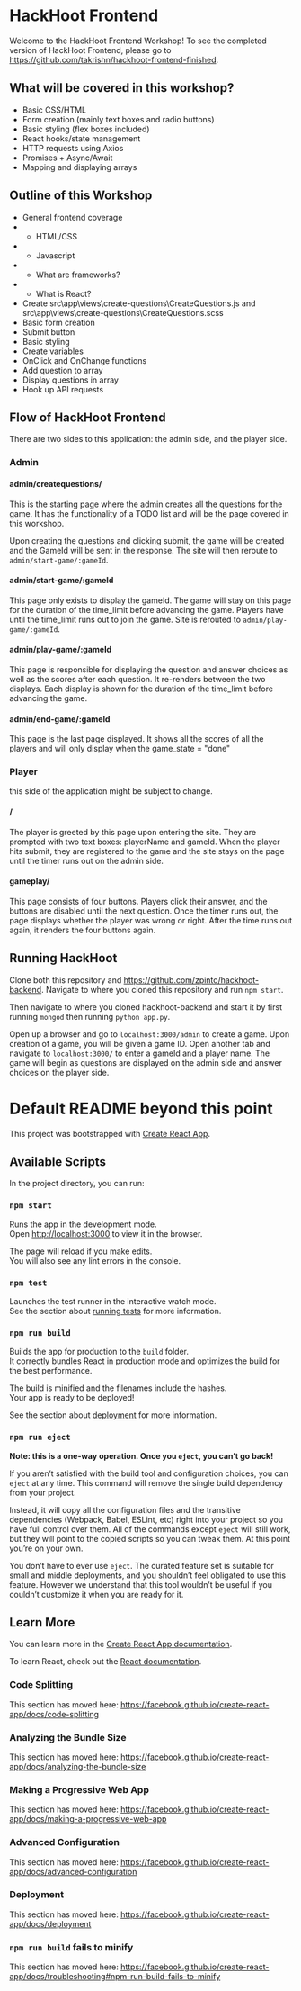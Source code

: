 # HackHoot Frontend
Welcome to the HackHoot Frontend Workshop! To see the completed version of HackHoot Frontend, please go to https://github.com/takrishn/hackhoot-frontend-finished.

## What will be covered in this workshop?
- Basic CSS/HTML
- Form creation (mainly text boxes and radio buttons)
- Basic styling (flex boxes included)
- React hooks/state management
- HTTP requests using Axios
- Promises + Async/Await
- Mapping and displaying arrays

## Outline of this Workshop
- General frontend coverage
- - HTML/CSS
- - Javascript
- - What are frameworks?
- - What is React?
- Create src\app\views\create-questions\CreateQuestions.js and src\app\views\create-questions\CreateQuestions.scss
- Basic form creation
- Submit button
- Basic styling
- Create variables
- OnClick and OnChange functions
- Add question to array
- Display questions in array
- Hook up API requests

## Flow of HackHoot Frontend
There are two sides to this application: the admin side, and the player side.

### Admin
#### admin/createquestions/
This is the starting page where the admin creates all the questions for the game. It has the functionality of a TODO list and will be the page covered in this workshop.

Upon creating the questions and clicking submit, the game will be created and the GameId will be sent in the response. The site will then reroute to `admin/start-game/:gameId`.

#### admin/start-game/:gameId
This page only exists to display the gameId. The game will stay on this page for the duration of the time_limit before advancing the game. Players have until the time_limit runs out to join the game. Site is rerouted to `admin/play-game/:gameId`.

#### admin/play-game/:gameId
This page is responsible for displaying the question and answer choices as well as the scores after each question. It re-renders between the two displays. Each display is shown for the duration of the time_limit before advancing the game.

#### admin/end-game/:gameId
This page is the last page displayed. It shows all the scores of all the players and will only display when the game_state = "done"

### Player
this side of the application might be subject to change.

#### /
The player is greeted by this page upon entering the site. They are prompted with two text boxes: playerName and gameId. When the player hits submit, they are registered to the game and the site stays on the page until the timer runs out on the admin side.

#### gameplay/
This page consists of four buttons. Players click their answer, and the buttons are disabled until the next question. Once the timer runs out, the page displays whether the player was wrong or right. After the time runs out again, it renders the four buttons again.

## Running HackHoot
Clone both this repository and https://github.com/zpinto/hackhoot-backend. Navigate to where you cloned this repository and run `npm start`.

Then navigate to where you cloned hackhoot-backend and start it by first running `mongod` then running `python app.py`.

Open up a browser and go to `localhost:3000/admin` to create a game. Upon creation of a game, you will be given a game ID. Open another tab and navigate to `localhost:3000/` to enter a gameId and a player name. The game will begin as questions are displayed on the admin side and answer choices on the player side.

# Default README beyond this point
This project was bootstrapped with [Create React App](https://github.com/facebook/create-react-app).

## Available Scripts

In the project directory, you can run:

### `npm start`

Runs the app in the development mode.<br>
Open [http://localhost:3000](http://localhost:3000) to view it in the browser.

The page will reload if you make edits.<br>
You will also see any lint errors in the console.

### `npm test`

Launches the test runner in the interactive watch mode.<br>
See the section about [running tests](https://facebook.github.io/create-react-app/docs/running-tests) for more information.

### `npm run build`

Builds the app for production to the `build` folder.<br>
It correctly bundles React in production mode and optimizes the build for the best performance.

The build is minified and the filenames include the hashes.<br>
Your app is ready to be deployed!

See the section about [deployment](https://facebook.github.io/create-react-app/docs/deployment) for more information.

### `npm run eject`

**Note: this is a one-way operation. Once you `eject`, you can’t go back!**

If you aren’t satisfied with the build tool and configuration choices, you can `eject` at any time. This command will remove the single build dependency from your project.

Instead, it will copy all the configuration files and the transitive dependencies (Webpack, Babel, ESLint, etc) right into your project so you have full control over them. All of the commands except `eject` will still work, but they will point to the copied scripts so you can tweak them. At this point you’re on your own.

You don’t have to ever use `eject`. The curated feature set is suitable for small and middle deployments, and you shouldn’t feel obligated to use this feature. However we understand that this tool wouldn’t be useful if you couldn’t customize it when you are ready for it.

## Learn More

You can learn more in the [Create React App documentation](https://facebook.github.io/create-react-app/docs/getting-started).

To learn React, check out the [React documentation](https://reactjs.org/).

### Code Splitting

This section has moved here: https://facebook.github.io/create-react-app/docs/code-splitting

### Analyzing the Bundle Size

This section has moved here: https://facebook.github.io/create-react-app/docs/analyzing-the-bundle-size

### Making a Progressive Web App

This section has moved here: https://facebook.github.io/create-react-app/docs/making-a-progressive-web-app

### Advanced Configuration

This section has moved here: https://facebook.github.io/create-react-app/docs/advanced-configuration

### Deployment

This section has moved here: https://facebook.github.io/create-react-app/docs/deployment

### `npm run build` fails to minify

This section has moved here: https://facebook.github.io/create-react-app/docs/troubleshooting#npm-run-build-fails-to-minify
